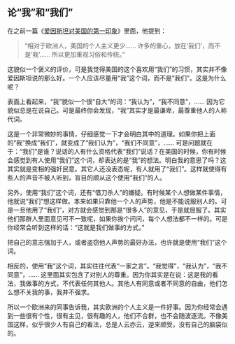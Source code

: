 <div class="inner">
<h2>论“我”和“我们”</h2>
<p>在之前一篇《<a href="http://www.yinwang.org/blog-cn/2013/03/30/einstein-usa">爱因斯坦对美国的第一印象</a>》里面，他提到：</p>
<blockquote>
<p>“相对于欧洲人，美国的个人主义更少…… 许多的重心，放在‘我们’，而不是‘我’…… 所以更加重视习俗和传统。”</p>
</blockquote>
<p>这貌似一个褒义的评价，可是我觉得美国的这个喜欢用“我们”的习惯，其实并不像爱因斯坦说的那么好。一个人应该尽量用“我”这个词，而不是“我们”。这是为什么呢？</p>
<p>表面上看起来，“我”貌似一个很“自大”的词：“我认为”，“我不同意”，…… 因为它貌似总是在说自己。可是最终你会发现，“我”其实才是最谦卑，最尊重他人的人称代词。</p>
<p>这是一个非常微妙的事情，仔细感觉一下才会明白其中的道理。如果你把上面的“我”换成“我们”，就变成了“我们认为”，“我们不同意”，…… 可是问题就在于：“我们”是谁？说话的人有什么资格代表“我们”说话？在美国的时候，你有时候会感觉到有人使用“我们”这个词，却表达的是“我”的想法。明白我的意思了吗？这其实就是变相的强奸民意。其它人还没表态呢，有人就用了“我们”。这样就使得有些人的声音不被人听到，盲目的顺从这个使用“我们”的人。</p>
<p>另外，使用“我们”这个词，还有“借刀杀人”的嫌疑。有时候某个人想做某件事情，他就说“我们”想这样做。本来如果只靠他一个人的声势，他是不能说服别人的。可是一旦他用了“我们”，对方就会感觉到那是“很多人”的意见，于是就屈服了。其实他们那群人里面意见可不一致呢，如果你挨个问问，每个人想法都不一样的。可是你经常会听到这样的话：“这就是我们做事的方式。”</p>
<p>把自己的意志强加于人，或者盗窃他人声势的最好办法，也许就是使用“我们”这个词。</p>
<p>相反的，使用“我”这个词，其实往往代表“一家之言”。“我觉得”，“我认为”，“我不同意”，…… 这里面其实包含了对别人的尊重。因为你其实是在说：这是我的看法，我做事的方式，不代表任何其他人。其他人有同意或者不同意的自由，他们怎么想不关我的事，我并不强求。</p>
<p>所以一个欧洲来的同事告诉我，其实欧洲的个人主义是一件好事。因为你经常会遇到一些很有个性，很有主见，很有趣的人，他们不合群，也不会随波逐流。不像美国这样，似乎很少人有自己的看法，总是人云亦云，逆来顺受，没有自己的脑袋似的。</p>
</div>
<!--
<div class="ad-banner" style="margin-top: 5px">
<script async src="//pagead2.googlesyndication.com/pagead/js/adsbygoogle.js"></script>
<ins class="adsbygoogle"
                    style="display:inline-block;width:100%;height:90px"
                    data-ad-client="ca-pub-1331524016319584"
                    data-ad-slot="6657867155"></ins>
<script>(adsbygoogle = window.adsbygoogle || []).push({});</script>
</div>
<script data-ad-client="ca-pub-1331524016319584" async
            src="https://pagead2.googlesyndication.com/pagead/js/adsbygoogle.js">
</script>
        -->
    